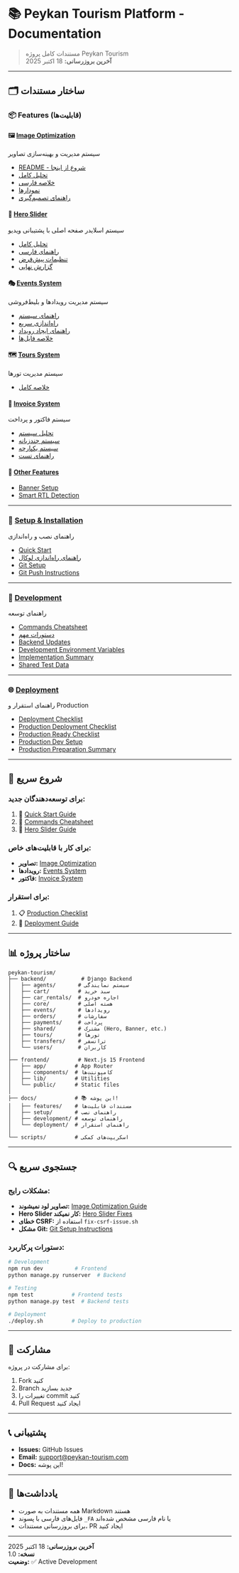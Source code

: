 # 📚 Peykan Tourism Platform - Documentation

> مستندات کامل پروژه Peykan Tourism  
> **آخرین بروزرسانی:** 18 اکتبر 2025

---

## 🗂️ ساختار مستندات

### 📦 Features (قابلیت‌ها)

#### 🖼️ [Image Optimization](./features/image-optimization/)
سیستم مدیریت و بهینه‌سازی تصاویر
- [README - شروع از اینجا](./features/image-optimization/IMAGE_OPTIMIZATION_README.md)
- [تحلیل کامل](./features/image-optimization/IMAGE_OPTIMIZATION_ANALYSIS.md)
- [خلاصه فارسی](./features/image-optimization/خلاصه_تحلیل_تصاویر.md)
- [نمودارها](./features/image-optimization/IMAGE_SYSTEM_DIAGRAM.md)
- [راهنمای تصمیم‌گیری](./features/image-optimization/DECISION_GUIDE.md)

#### 🎨 [Hero Slider](./features/hero-slider/)
سیستم اسلایدر صفحه اصلی با پشتیبانی ویدیو
- [تحلیل کامل](./features/hero-slider/HERO_SLIDER_ANALYSIS.md)
- [راهنمای فارسی](./features/hero-slider/HERO_SLIDER_GUIDE_FA.md)
- [تنظیمات پیش‌فرض](./features/hero-slider/HERO_SLIDER_DEFAULT_SETTINGS_GUIDE.md)
- [گزارش نهایی](./features/hero-slider/HERO_SLIDER_FINAL_REPORT.md)

#### 🎭 [Events System](./features/events/)
سیستم مدیریت رویدادها و بلیط‌فروشی
- [راهنمای سیستم](./features/events/README_EVENT_SYSTEM.md)
- [راه‌اندازی سریع](./features/events/QUICK_EVENT_SETUP.md)
- [راهنمای ایجاد رویداد](./features/events/EVENT_CREATION_GUIDE.md)
- [خلاصه فایل‌ها](./features/events/EVENT_FILES_SUMMARY.md)

#### 🗺️ [Tours System](./features/tours/)
سیستم مدیریت تورها
- [خلاصه کامل](./features/tours/COMPLETE_TOUR_SUMMARY.md)

#### 🧾 [Invoice System](./features/invoices/)
سیستم فاکتور و پرداخت
- [تحلیل سیستم](./features/invoices/INVOICE_SYSTEM_ANALYSIS.md)
- [سیستم چندزبانه](./features/invoices/MULTILINGUAL_INVOICE_SYSTEM.md)
- [سیستم یکپارچه](./features/invoices/UNIFIED_INVOICE_SYSTEM.md)
- [راهنمای تست](./features/invoices/INVOICE_TESTING_GUIDE.md)

#### 🎯 [Other Features](./features/)
- [Banner Setup](./features/BANNER_SETUP_GUIDE.md)
- [Smart RTL Detection](./features/SMART_RTL_DETECTION.md)

---

### 🚀 [Setup & Installation](./setup/)
راهنمای نصب و راه‌اندازی
- [Quick Start](./setup/QUICK_START.md)
- [راهنمای راه‌اندازی لوکال](./setup/راهنمای_راه_اندازی_لوکال.md)
- [Git Setup](./setup/GIT_SETUP_INSTRUCTIONS.md)
- [Git Push Instructions](./setup/GIT_PUSH_INSTRUCTIONS.md)

---

### 🔧 [Development](./development/)
راهنمای توسعه
- [Commands Cheatsheet](./development/COMMANDS_CHEATSHEET.md)
- [دستورات مهم](./development/دستورات_مهم.md)
- [Backend Updates](./development/BACKEND_UPDATES.md)
- [Development Environment Variables](./development/DEVELOPMENT_ENVIRONMENT_VARIABLES.md)
- [Implementation Summary](./development/IMPLEMENTATION_SUMMARY.md)
- [Shared Test Data](./development/SHARED_TEST_DATA_SUMMARY.md)

---

### 🌐 [Deployment](./deployment/)
راهنمای استقرار و Production
- [Deployment Checklist](./deployment/DEPLOYMENT_CHECKLIST.md)
- [Production Deployment Checklist](./deployment/PRODUCTION_DEPLOYMENT_CHECKLIST.md)
- [Production Ready Checklist](./deployment/PRODUCTION_READY_CHECKLIST.md)
- [Production Dev Setup](./deployment/PRODUCTION_DEV_SETUP.md)
- [Production Preparation Summary](./deployment/PRODUCTION_PREPARATION_SUMMARY.md)

---

## 🎯 شروع سریع

### برای توسعه‌دهندگان جدید:
1. 📖 [Quick Start Guide](./setup/QUICK_START.md)
2. 🔧 [Commands Cheatsheet](./development/COMMANDS_CHEATSHEET.md)
3. 🎨 [Hero Slider Guide](./features/hero-slider/HERO_SLIDER_GUIDE_FA.md)

### برای کار با قابلیت‌های خاص:
- **تصاویر:** [Image Optimization](./features/image-optimization/IMAGE_OPTIMIZATION_README.md)
- **رویدادها:** [Events System](./features/events/README_EVENT_SYSTEM.md)
- **فاکتور:** [Invoice System](./features/invoices/INVOICE_SYSTEM_ANALYSIS.md)

### برای استقرار:
1. 📋 [Production Checklist](./deployment/PRODUCTION_READY_CHECKLIST.md)
2. 🚀 [Deployment Guide](./deployment/DEPLOYMENT_CHECKLIST.md)

---

## 📊 ساختار پروژه

```
peykan-tourism/
├── backend/           # Django Backend
│   ├── agents/       # سیستم نمایندگی
│   ├── cart/         # سبد خرید
│   ├── car_rentals/  # اجاره خودرو
│   ├── core/         # هسته اصلی
│   ├── events/       # رویدادها
│   ├── orders/       # سفارشات
│   ├── payments/     # پرداخت
│   ├── shared/       # مشترک (Hero, Banner, etc.)
│   ├── tours/        # تورها
│   ├── transfers/    # ترانسفر
│   └── users/        # کاربران
│
├── frontend/         # Next.js 15 Frontend
│   ├── app/         # App Router
│   ├── components/  # کامپوننت‌ها
│   ├── lib/         # Utilities
│   └── public/      # Static files
│
├── docs/            # 📚 این پوشه!
│   ├── features/    # مستندات قابلیت‌ها
│   ├── setup/       # راهنمای نصب
│   ├── development/ # راهنمای توسعه
│   └── deployment/  # راهنمای استقرار
│
└── scripts/         # اسکریپت‌های کمکی
```

---

## 🔍 جستجوی سریع

### مشکلات رایج:
- **تصاویر لود نمیشوند:** [Image Optimization Guide](./features/image-optimization/IMAGE_OPTIMIZATION_README.md)
- **Hero Slider کار نمیکند:** [Hero Slider Fixes](./features/hero-slider/HERO_SLIDER_FIXES.md)
- **خطای CSRF:** استفاده از `fix-csrf-issue.sh`
- **مشکل Git:** [Git Setup Instructions](./setup/GIT_SETUP_INSTRUCTIONS.md)

### دستورات پرکاربرد:
```bash
# Development
npm run dev          # Frontend
python manage.py runserver  # Backend

# Testing
npm test            # Frontend tests
python manage.py test  # Backend tests

# Deployment
./deploy.sh         # Deploy to production
```

---

## 🤝 مشارکت

برای مشارکت در پروژه:
1. Fork کنید
2. Branch جدید بسازید
3. تغییرات را commit کنید
4. Pull Request ایجاد کنید

---

## 📞 پشتیبانی

- **Issues:** GitHub Issues
- **Email:** support@peykan-tourism.com
- **Docs:** این پوشه!

---

## 📝 یادداشت‌ها

- همه مستندات به صورت Markdown هستند
- فایل‌های فارسی با پسوند `_FA` یا نام فارسی مشخص شده‌اند
- برای بروزرسانی مستندات، PR ایجاد کنید

---

**آخرین بروزرسانی:** 18 اکتبر 2025  
**نسخه:** 1.0  
**وضعیت:** ✅ Active Development

